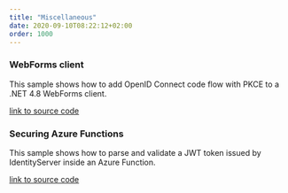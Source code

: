 ```yaml
---
title: "Miscellaneous"
date: 2020-09-10T08:22:12+02:00
order: 1000
---
```


### WebForms client
This sample shows how to add OpenID Connect code flow with PKCE to a .NET 4.8 WebForms client.

[link to source code](https://github.com/DuendeSoftware/samples/tree/main/various/clients/Owin/WebForms)

### Securing Azure Functions
This sample shows how to parse and validate a JWT token issued by IdentityServer inside an Azure Function.

[link to source code](https://github.com/DuendeSoftware/Samples/tree/main/various/JwtSecuredAzureFunction)